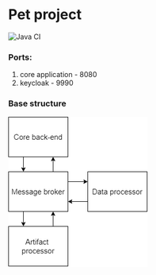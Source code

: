 # Pet project

![Java CI](https://github.com/Kasean/FileGarbage/actions/workflows/java_ci.yml/badge.svg)

### Ports:

1. core application - 8080
2. keycloak - 9990

### Base structure

![Structure](docs/pictures/FileCloudStorageBaseStruct.png)
